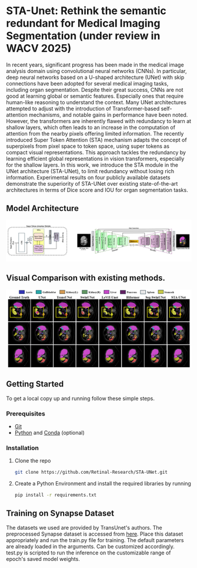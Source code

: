 # STA-Unet: Rethink the semantic redundant for Medical Imaging Segmentation (under review in WACV 2025)
In recent years, significant progress has been made in the medical image analysis domain using convolutional neural networks (CNNs). In particular, deep neural networks based on a U-shaped architecture (UNet) with skip connections have been adopted for several medical imaging tasks, including organ segmentation. Despite their great success, CNNs are not good at learning global or semantic features. Especially ones that require human-like reasoning to understand the context. Many UNet architectures attempted to adjust with the introduction of Transformer-based self-attention mechanisms, and notable gains in performance have been noted. However, the transformers are inherently flawed with redundancy to learn at shallow layers, which often leads to an increase in the computation of attention from the nearby pixels offering limited information. The recently introduced Super Token Attention (STA) mechanism adapts the concept of superpixels from pixel space to token space, using super tokens as compact visual representations. This approach tackles the redundancy by learning efficient global representations in vision transformers, especially for the shallow layers. In this work, we introduce the STA module in the UNet architecture (STA-UNet), to limit redundancy without losing rich information. Experimental results on four publicly available datasets demonstrate the superiority of STA-UNet over existing state-of-the-art architectures in terms of Dice score and IOU for organ segmentation tasks. 

## Model Architecture

![Model Overview](https://github.com/Retinal-Research/STA-UNet/blob/master/images/architecture%20illustration.png)

## Visual Comparison with existing methods. 

![Results](https://github.com/Retinal-Research/STA-UNet/blob/master/images/synapse%20illustration.png)

## Getting Started

To get a local copy up and running follow these simple steps.

### Prerequisites

- [Git](https://git-scm.com)
- [Python](https://www.python.org/downloads/) and [Conda](https://docs.conda.io/projects/conda/en/latest/user-guide/install/index.html) (optional)

### Installation

1. Clone the repo
   ```sh
   git clone https://github.com/Retinal-Research/STA-UNet.git

2. Create a Python Environment and install the required libraries by running
   ```sh
   pip install -r requirements.txt
   
## Training on Synapse Dataset 

The datasets we used are provided by TransUnet's authors. The preprocessed Synapse dataset is accessed from [here](https://drive.google.com/drive/folders/1ACJEoTp-uqfFJ73qS3eUObQh52nGuzCd). Place this dataset appropriately and run the train.py file for training. The default parameters are already loaded in the arguments. Can be customized accordingly. test.py is scripted to run the inference on the customizable range of epoch's saved model weights. 

